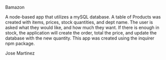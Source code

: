 Bamazon

A node-based app that utilizes a mySQL database. A table of Products was created with items, prices, stock quantities, and dept name. The user is asked what they would like, and how much they want. If there is enough in stock, the application will create the order, total the price, and update the database with the new quantity. This app was created using the inquirer npm package.

Jose Martinez 